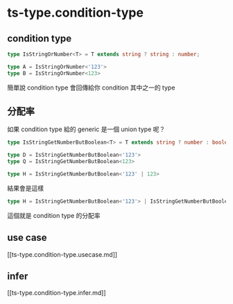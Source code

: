 # ts-type.condition-type


## condition type

```ts
type IsStringOrNumber<T> = T extends string ? string : number;

type A = IsStringOrNumber<'123'>
type B = IsStringOrNumber<123>
```

簡單說 condition type 會回傳給你 condition 其中之一的 type

## 分配率

如果 condition type 給的 generic 是一個 union type 呢？

```ts
type IsStringGetNumberButBoolean<T> = T extends string ? number : boolean;

type D = IsStringGetNumberButBoolean<'123'>
type Q = IsStringGetNumberButBoolean<123>

type H = IsStringGetNumberButBoolean<'123' | 123>
```

結果會是這樣

```ts
type H = IsStringGetNumberButBoolean<'123'> | IsStringGetNumberButBoolean<123>
```

這個就是 condition type 的分配率


## use case

[[ts-type.condition-type.usecase.md]]

## infer

[[ts-type.condition-type.infer.md]]